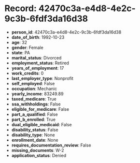 # Record: 42470c3a-e4d8-4e2c-9c3b-6fdf3da16d38

- **person_id**: 42470c3a-e4d8-4e2c-9c3b-6fdf3da16d38
- **date_of_birth**: 1992-10-23
- **age**: 32
- **gender**: Female
- **state**: PA
- **marital_status**: Divorced
- **employment_status**: Retired
- **years_of_employment**: 17
- **work_credits**: 0
- **last_employer_type**: Nonprofit
- **self_employed**: False
- **occupation**: Mechanic
- **yearly_income**: 83249.89
- **taxed_medicare**: True
- **ssa_withholdings**: False
- **eligible_for_medicare**: False
- **part_a_qualified**: False
- **part_b_enrolled**: True
- **dual_eligible_medicaid**: False
- **disability_status**: False
- **disability_type**: None
- **enrollment_date**: None
- **requires_documentation_review**: False
- **missing_documents**: W-2
- **application_status**: Denied